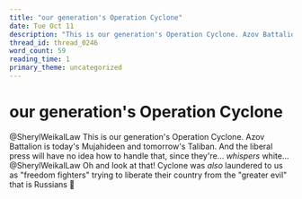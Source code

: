```yaml
---
title: "our generation's Operation Cyclone"
date: Tue Oct 11
description: "This is our generation's Operation Cyclone. Azov Battalion is today's Mujahideen and tomorrow's Taliban."
thread_id: thread_0246
word_count: 59
reading_time: 1
primary_theme: uncategorized
---
```


# our generation's Operation Cyclone

@SherylWeikalLaw This is our generation's Operation Cyclone. Azov Battalion is today's Mujahideen and tomorrow's Taliban. And the liberal press will have no idea how to handle that, since they're... *whispers* white... @SherylWeikalLaw Oh and look at that! Cyclone was *also* laundered to us as "freedom fighters" trying to liberate their country from the "greater evil" that is Russians 🤔